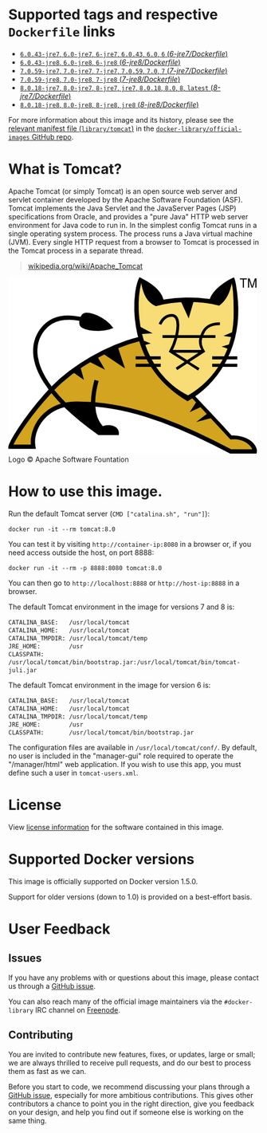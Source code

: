 # Supported tags and respective `Dockerfile` links

-	[`6.0.43-jre7`, `6.0-jre7`, `6-jre7`, `6.0.43`, `6.0`, `6` (*6-jre7/Dockerfile*)](https://github.com/docker-library/tomcat/blob/42acf24d6056b82d396da6658943f5c26e7b5cc1/6-jre7/Dockerfile)
-	[`6.0.43-jre8`, `6.0-jre8`, `6-jre8` (*6-jre8/Dockerfile*)](https://github.com/docker-library/tomcat/blob/42acf24d6056b82d396da6658943f5c26e7b5cc1/6-jre8/Dockerfile)
-	[`7.0.59-jre7`, `7.0-jre7`, `7-jre7`, `7.0.59`, `7.0`, `7` (*7-jre7/Dockerfile*)](https://github.com/docker-library/tomcat/blob/278a10ace50c5e7addd879fae5c5332e57b2fe37/7-jre7/Dockerfile)
-	[`7.0.59-jre8`, `7.0-jre8`, `7-jre8` (*7-jre8/Dockerfile*)](https://github.com/docker-library/tomcat/blob/278a10ace50c5e7addd879fae5c5332e57b2fe37/7-jre8/Dockerfile)
-	[`8.0.18-jre7`, `8.0-jre7`, `8-jre7`, `jre7`, `8.0.18`, `8.0`, `8`, `latest` (*8-jre7/Dockerfile*)](https://github.com/docker-library/tomcat/blob/5bc603137a5c85647c35d33170ff243dd6e78f39/8-jre7/Dockerfile)
-	[`8.0.18-jre8`, `8.0-jre8`, `8-jre8`, `jre8` (*8-jre8/Dockerfile*)](https://github.com/docker-library/tomcat/blob/5bc603137a5c85647c35d33170ff243dd6e78f39/8-jre8/Dockerfile)

For more information about this image and its history, please see the [relevant manifest file (`library/tomcat`)](https://github.com/docker-library/official-images/blob/master/library/tomcat) in the [`docker-library/official-images` GitHub repo](https://github.com/docker-library/official-images).

# What is Tomcat?

Apache Tomcat (or simply Tomcat) is an open source web server and servlet container developed by the Apache Software Foundation (ASF). Tomcat implements the Java Servlet and the JavaServer Pages (JSP) specifications from Oracle, and provides a "pure Java" HTTP web server environment for Java code to run in. In the simplest config Tomcat runs in a single operating system process. The process runs a Java virtual machine (JVM). Every single HTTP request from a browser to Tomcat is processed in the Tomcat process in a separate thread.

> [wikipedia.org/wiki/Apache_Tomcat](https://en.wikipedia.org/wiki/Apache_Tomcat)

![logo](https://raw.githubusercontent.com/docker-library/docs/master/tomcat/logo.png)Logo &copy; Apache Software Fountation

# How to use this image.

Run the default Tomcat server (`CMD ["catalina.sh", "run"]`):

	docker run -it --rm tomcat:8.0

You can test it by visiting `http://container-ip:8080` in a browser or, if you need access outside the host, on port 8888:

	docker run -it --rm -p 8888:8080 tomcat:8.0

You can then go to `http://localhost:8888` or `http://host-ip:8888` in a browser.

The default Tomcat environment in the image for versions 7 and 8 is:

	CATALINA_BASE:   /usr/local/tomcat
	CATALINA_HOME:   /usr/local/tomcat
	CATALINA_TMPDIR: /usr/local/tomcat/temp
	JRE_HOME:        /usr
	CLASSPATH:       /usr/local/tomcat/bin/bootstrap.jar:/usr/local/tomcat/bin/tomcat-juli.jar

The default Tomcat environment in the image for version 6 is:

	CATALINA_BASE:   /usr/local/tomcat
	CATALINA_HOME:   /usr/local/tomcat
	CATALINA_TMPDIR: /usr/local/tomcat/temp
	JRE_HOME:        /usr
	CLASSPATH:       /usr/local/tomcat/bin/bootstrap.jar

The configuration files are available in `/usr/local/tomcat/conf/`. By default, no user is included in the "manager-gui" role required to operate the "/manager/html" web application. If you wish to use this app, you must define such a user in `tomcat-users.xml`.

# License

View [license information](https://www.apache.org/licenses/LICENSE-2.0) for the software contained in this image.

# Supported Docker versions

This image is officially supported on Docker version 1.5.0.

Support for older versions (down to 1.0) is provided on a best-effort basis.

# User Feedback

## Issues

If you have any problems with or questions about this image, please contact us through a [GitHub issue](https://github.com/docker-library/tomcat/issues).

You can also reach many of the official image maintainers via the `#docker-library` IRC channel on [Freenode](https://freenode.net).

## Contributing

You are invited to contribute new features, fixes, or updates, large or small; we are always thrilled to receive pull requests, and do our best to process them as fast as we can.

Before you start to code, we recommend discussing your plans through a [GitHub issue](https://github.com/docker-library/tomcat/issues), especially for more ambitious contributions. This gives other contributors a chance to point you in the right direction, give you feedback on your design, and help you find out if someone else is working on the same thing.
